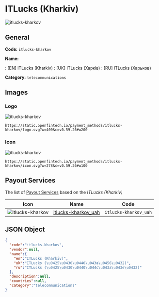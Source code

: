 
# ITLucks (Kharkiv) 
![itlucks-kharkov](https://static.openfintech.io/payment_methods/itlucks-kharkov/logo.svg?w=400&c=v0.59.26#w200)  

## General 
**Code:** `itlucks-kharkov` 
 
**Name:** 
 
:	[EN] ITLucks (Kharkiv) 
:	[UK] ITLucks (Харків) 
:	[RU] ITLucks (Харьков) 
 
**Category:** `telecommunications` 
 

## Images 

### Logo 
![itlucks-kharkov](https://static.openfintech.io/payment_methods/itlucks-kharkov/logo.svg?w=400&c=v0.59.26#w200)  

```
https://static.openfintech.io/payment_methods/itlucks-kharkov/logo.svg?w=400&c=v0.59.26#w200
```  

### Icon 
![itlucks-kharkov](https://static.openfintech.io/payment_methods/itlucks-kharkov/icon.svg?w=278&c=v0.59.26#w100)  

```
https://static.openfintech.io/payment_methods/itlucks-kharkov/icon.svg?w=278&c=v0.59.26#w100
```  

## Payout Services 
 
The list of [Payout Services](/payout-services/) based on the _ITLucks (Kharkiv)_ 

|Icon|Name|Code| 
|:---:|:---:|:---:| 
|![itlucks-kharkov](https://static.openfintech.io/payout_methods/itlucks-kharkov/icon.svg?w=278&c=v0.59.26#w40) |[itlucks-kharkov_uah](/payout-services/itlucks-kharkov_uah/)|`itlucks-kharkov_uah`| 
 

## JSON Object 

```json
{
  "code":"itlucks-kharkov",
  "vendor":null,
  "name":{
    "en":"ITLucks (Kharkiv)",
    "uk":"ITLucks (\u0425\u0430\u0440\u043a\u0456\u0432)",
    "ru":"ITLucks (\u0425\u0430\u0440\u044c\u043a\u043e\u0432)"
  },
  "description":null,
  "countries":null,
  "category":"telecommunications"
}
```  
